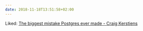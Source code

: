 ```yaml
---
date: 2018-11-18T13:51:58+02:00
---
```


Liked: [The biggest mistake Postgres ever made - Craig Kerstiens](http://www.craigkerstiens.com/2018/10/30/postgres-biggest-mistake/)
